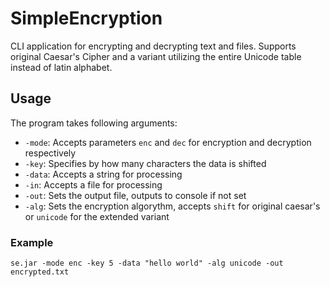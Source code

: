 # SimpleEncryption
 
CLI application for encrypting and decrypting text and files.
Supports original Caesar's Cipher and a variant utilizing the entire Unicode table instead of latin alphabet.


## Usage
The program takes following arguments:
 - `-mode`: Accepts parameters `enc` and `dec` for encryption and decryption respectively
 - `-key`: Specifies by how many characters the data is shifted
 - `-data`: Accepts a string for processing
 - `-in`: Accepts a file for processing
 - `-out`: Sets the output file, outputs to console if not set
 - `-alg`: Sets the encryption algorythm, accepts `shift` for original caesar's or `unicode` for the extended variant
### Example
`se.jar -mode enc -key 5 -data "hello world" -alg unicode -out encrypted.txt `

